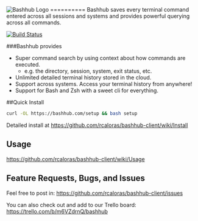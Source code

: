 <img src="https://bashhub.com/assets/images/bashhub-logo.png" alt="Bashhub Logo">
==========
Bashhub saves every terminal command entered across all sessions and systems and provides powerful querying across all commands.

[![Build Status](https://travis-ci.org/rcaloras/bashhub-client.svg)](https://travis-ci.org/rcaloras/bashhub-client)

###Bashhub provides
- Super command search by using context about how commands are executed. 
  - e.g. the directory, session, system, exit status, etc.
- Unlimited detailed terminal history stored in the cloud.
- Support across systems. Access your terminal history from anywhere!
- Support for Bash and Zsh with a sweet cli for everything. 

##Quick Install
```bash
curl -OL https://bashhub.com/setup && bash setup
```
Detailed install at https://github.com/rcaloras/bashhub-client/wiki/Install

## Usage
https://github.com/rcaloras/bashhub-client/wiki/Usage

## Feature Requests, Bugs, and Issues
Feel free to post in:
https://github.com/rcaloras/bashhub-client/issues

You can also check out and add to our Trello board:
https://trello.com/b/m6VZdrnQ/bashhub
